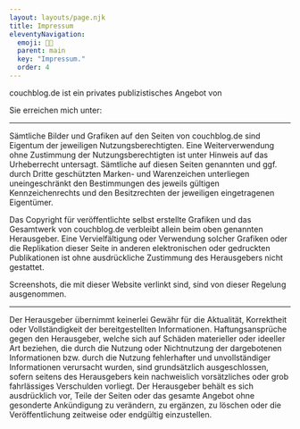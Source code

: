 ```yaml
---
layout: layouts/page.njk
title: Impressum
eleventyNavigation:
  emoji: 🧑‍🎨
  parent: main
  key: "Impressum."
  order: 4
---
```


couchblog.de ist ein privates publizistisches Angebot von

<p id="ds-adresse"></p>
<p>Sie erreichen mich unter: <span id="ds-email"></span></p>
<script type="text/javascript">
  (function(d) {
    var a = 'TmljbyBCcnVlbmplczxicj4KV2FrZW5pdHp1ZmVyIDQ4PGJyPgoyMzU2NCBMdWViZWNr',
    e = 'bmljb0Bjb3VjaGJsb2cuZGU=',
    p1 = d.querySelector('#ds-adresse'),
    p2 = d.querySelector('#ds-email');
    p1.insertAdjacentHTML('afterbegin', atob(a));
    p2.insertAdjacentHTML('afterbegin', atob(e));
  })(document);
</script>

* * *

Sämtliche Bilder und Grafiken auf den Seiten von couchblog.de sind Eigentum der jeweiligen Nutzungsberechtigten. Eine Weiterverwendung ohne Zustimmung der Nutzungsberechtigten ist unter Hinweis auf das Urheberrecht untersagt. Sämtliche auf diesen Seiten genannten und ggf. durch Dritte geschützten Marken- und Warenzeichen unterliegen uneingeschränkt den Bestimmungen des jeweils gültigen Kennzeichenrechts und den Besitzrechten der jeweiligen eingetragenen Eigentümer.

Das Copyright für veröffentlichte selbst erstellte Grafiken und das Gesamtwerk von couchblog.de verbleibt allein beim oben genannten Herausgeber. Eine Vervielfältigung oder Verwendung solcher Grafiken oder die Replikation dieser Seite in anderen elektronischen oder gedruckten Publikationen ist ohne ausdrückliche Zustimmung des Herausgebers nicht gestattet.

Screenshots, die mit dieser Website verlinkt sind, sind von dieser Regelung ausgenommen.

* * *

Der Herausgeber übernimmt keinerlei Gewähr für die Aktualität, Korrektheit oder Vollständigkeit der bereitgestellten Informationen. Haftungsansprüche gegen den Herausgeber, welche sich auf Schäden materieller oder ideeller Art beziehen, die durch die Nutzung oder Nichtnutzung der dargebotenen Informationen bzw. durch die Nutzung fehlerhafter und unvollständiger Informationen verursacht wurden, sind grundsätzlich ausgeschlossen, sofern seitens des Herausgebers kein nachweislich vorsätzliches oder grob fahrlässiges Verschulden vorliegt. Der Herausgeber behält es sich ausdrücklich vor, Teile der Seiten oder das gesamte Angebot ohne gesonderte Ankündigung zu verändern, zu ergänzen, zu löschen oder die Veröffentlichung zeitweise oder endgültig einzustellen.
